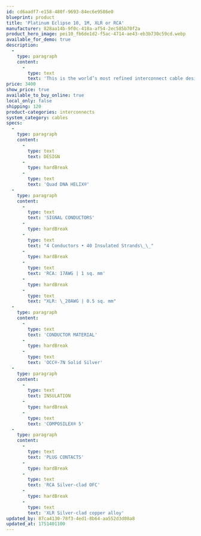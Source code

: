```yaml
---
id: cd6aadf7-e158-480f-9693-84ec6e9586e0
blueprint: product
title: 'Platinum Eclipse 10, 1M, XLR or RCA'
manufacturer: 828aa14b-9f0c-418a-af54-2ec585b70f2a
product_hero_image: pei10_fb6de1d2-f5ac-4714-ae43-eb3b730c59cd.webp
available_for_demo: true
description:
  -
    type: paragraph
    content:
      -
        type: text
        text: 'This is the world’s most refined interconnect cable design built with the ultimate conductor material, Ohno Continuous Cast 7N solid silver. Supremely transparent, with breathtaking dynamics and holographic imaging, Platinum Eclipse 10 provides the closest sound to the ultimate purity of a direct connection. Improvements over the previous Series 8 cable include doubling the number of strand groups, which provides greater low-level resolution, tonal richness and three-dimensionality. Ultra-quiet COMPOSILEX 5 insulation and Grain-Optimized conductors preserve purity and image focus. Patented Carbon fiber RCA plugs add a level of high-tech elegance that makes these exceptional cables look as good as they sound. Upgrade your system with customizable length and termination options of XLR or RCA for your perfect pair of interconnect cables.'
price: 3400
show_price: true
available_to_buy_online: true
local_only: false
shipping: 120
product-categories: interconnects
system_category: cables
specs:
  -
    type: paragraph
    content:
      -
        type: text
        text: DESIGN
      -
        type: hardBreak
      -
        type: text
        text: 'Quad DNA HELIX®'
  -
    type: paragraph
    content:
      -
        type: text
        text: 'SIGNAL CONDUCTORS'
      -
        type: hardBreak
      -
        type: text
        text: "4 Conductors • 40 Insulated Strands\_\_"
      -
        type: hardBreak
      -
        type: text
        text: 'RCA: 17AWG | 1 sq. mm'
      -
        type: hardBreak
      -
        type: text
        text: "XLR: \_20AWG | 0.5 sq. mm"
  -
    type: paragraph
    content:
      -
        type: text
        text: 'CONDUCTOR MATERIAL'
      -
        type: hardBreak
      -
        type: text
        text: 'OCC®-7N Solid Silver'
  -
    type: paragraph
    content:
      -
        type: text
        text: INSULATION
      -
        type: hardBreak
      -
        type: text
        text: 'COMPOSILEX® 5'
  -
    type: paragraph
    content:
      -
        type: text
        text: 'PLUG CONTACTS'
      -
        type: hardBreak
      -
        type: text
        text: 'RCA Silver-clad OFC'
      -
        type: hardBreak
      -
        type: text
        text: 'XLR Silver-clad copper alloy'
updated_by: 87ca4130-78f3-4ed1-8b64-aa552d3d08a8
updated_at: 1751401100
---
```

